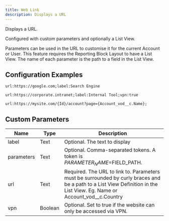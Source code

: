 ```yaml
---
title: Web Link
description: Displays a URL
---
```


Displays a URL.

Configured with custom parameters and optionally a List View.

Parameters can be used in the URL to customise it for the current Account or User. This feature requires the Reporting Block Layout to have a List View. The name of each parameter is the path to a field in the List View.

## Configuration Examples

`url:https://google.com;label:Search Engine`

`url:https://corporate.intranet;label:Internal Tool;vpn:true`

`url:https://mysite.com/{Id}/account?page={Account_vod__c.Name};`

## Custom Parameters

| Name  |Type     | Description |
|-------|---------|-------------|
| label | Text    | Optional. The text to display | 
| parameters | Text    | Optional. Comma-separated tokens. A token is $PARAMETER_NAME=$FIELD_PATH.  | 
| url   | Text    | Required. The URL to link to. Parameters must be surrounded by curly braces and be a path to a List View Definition in the List View. Eg. Name or Account_vod__c.Country |
| vpn   | Boolean | Optional. Set to true if the website can only be accessed via VPN. |
